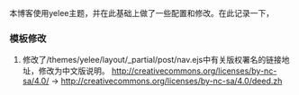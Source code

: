 本博客使用yelee主题，并在此基础上做了一些配置和修改。在此记录一下，

### 模板修改

1. 修改了/themes/yelee/layout/_partial/post/nav.ejs中有关版权署名的链接地址，修改为中文版说明。
http://creativecommons.org/licenses/by-nc-sa/4.0/ -> http://creativecommons.org/licenses/by-nc-sa/4.0/deed.zh

